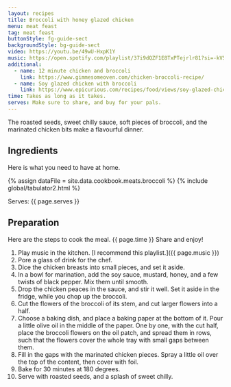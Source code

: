 ```yaml
---
layout: recipes
title: Broccoli with honey glazed chicken
menu: meat feast
tag: meat feast
buttonStyle: fg-guide-sect
backgroundStyle: bg-guide-sect
video: https://youtu.be/49wU-HxpK1Y
music: https://open.spotify.com/playlist/37i9dQZF1E8TxPTejrlr81?si=-kV5aNERRXaMfq0WuERfvw
additional:
  - name: 12 minute chicken and broccoli
    link: https://www.gimmesomeoven.com/chicken-broccoli-recipe/
  - name: Soy glazed chicken with broccoli
    link: https://www.epicurious.com/recipes/food/views/soy-glazed-chicken-with-broccoli
time: Takes as long as it takes.
serves: Make sure to share, and buy for your pals.
---
```


The roasted seeds, sweet chilly sauce, soft pieces of broccoli, and the marinated chicken bits make a flavourful dinner.
<!-- excerpt-end -->

## Ingredients

Here is what you need to have at home.


{% assign dataFile = site.data.cookbook.meats.broccoli %}
{% include global/tabulator2.html %}


Serves: {{ page.serves }}

## Preparation

Here are the steps to cook the meal. {{ page.time }} Share and enjoy!

1. Play music in the kitchen. [I recommend this playlist.]({{ page.music }})
2. Pore a glass of drink for the chef.
3. Dice the chicken breasts into small pieces, and set it aside.
4. In a bowl for marination, add the soy sauce, mustard, honey, and a few twists of black pepper. Mix them until smooth.
5. Drop the chicken peaces in the sauce, and stir it well. Set it aside in the fridge, while you chop up the broccoli.
6. Cut the flowers of the broccoli of its stem, and cut larger flowers into a half.
7. Choose a baking dish, and  place a baking paper at the bottom of it. Pour a little olive oil in the middle of the paper. One by one, with the cut half, place the broccoli flowers on the oil patch, and spread them in rows, such that the flowers cover the whole tray with small gaps between them.
8. Fill in the gaps with the marinated chicken pieces. Spray a little oil over the top of the content, then cover with foil.
9. Bake for 30 minutes at 180 degrees.
10. Serve with roasted seeds, and a splash of sweet chilly.